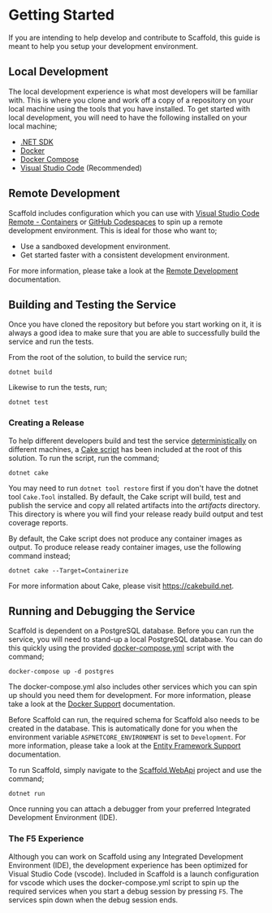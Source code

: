 # Getting Started

If you are intending to help develop and contribute to Scaffold, this guide is meant to help you setup your development environment.

## Local Development

The local development experience is what most developers will be familiar with. This is where you clone and work off a copy of a repository on your local machine using the tools that you have installed. To get started with local development, you will need to have the following installed on your local machine;

- [.NET SDK](https://dotnet.microsoft.com/download)
- [Docker](https://docs.docker.com/engine/install)
- [Docker Compose](https://docs.docker.com/compose/install)
- [Visual Studio Code](https://code.visualstudio.com) (Recommended)

## Remote Development

Scaffold includes configuration which you can use with [Visual Studio Code Remote - Containers](https://code.visualstudio.com/docs/remote/containers) or [GitHub Codespaces](https://code.visualstudio.com/docs/remote/codespaces) to spin up a remote development environment. This is ideal for those who want to;

- Use a sandboxed development environment.
- Get started faster with a consistent development environment.

For more information, please take a look at the [Remote Development](./RemoteDevelopment.md) documentation.

## Building and Testing the Service

Once you have cloned the repository but before you start working on it, it is always a good idea to make sure that you are able to successfully build the service and run the tests.

From the root of the solution, to build the service run;

    dotnet build

Likewise to run the tests, run;

    dotnet test

### Creating a Release

To help different developers build and test the service [deterministically](./DeterministicBuilds.md) on different machines, a [Cake script](../build.cake) has been included at the root of this solution. To run the script, run the command;

    dotnet cake

You may need to run `dotnet tool restore` first if you don't have the dotnet tool `Cake.Tool` installed. By default, the Cake script will build, test and publish the service and copy all related artifacts into the _artifacts_ directory. This directory is where you will find your release ready build output and test coverage reports.

By default, the Cake script does not produce any container images as output. To produce release ready container images, use the following command instead;

    dotnet cake --Target=Containerize

For more information about Cake, please visit <https://cakebuild.net>.

## Running and Debugging the Service

Scaffold is dependent on a PostgreSQL database. Before you can run the service, you will need to stand-up a local PostgreSQL database. You can do this quickly using the provided [docker-compose.yml](../docker-compose.yml) script with the command;

    docker-compose up -d postgres

The docker-compose.yml also includes other services which you can spin up should you need them for development. For more information, please take a look at the [Docker Support](./Docker.md) documentation.

Before Scaffold can run, the required schema for Scaffold also needs to be created in the database. This is automatically done for you when the environment variable `ASPNETCORE_ENVIRONMENT` is set to `Development`. For more information, please take a look at the [Entity Framework Support](./EntityFramework.md) documentation.

To run Scaffold, simply navigate to the [Scaffold.WebApi](../Sources/Scaffold.WebApi) project and use the command;

    dotnet run

Once running you can attach a debugger from your preferred Integrated Development Environment (IDE).

### The F5 Experience

Although you can work on Scaffold using any Integrated Development Environment (IDE), the development experience has been optimized for Visual Studio Code (vscode). Included in Scaffold is a launch configuration for vscode which uses the docker-compose.yml script to spin up the required services when you start a debug session by pressing `F5`. The services spin down when the debug session ends.
